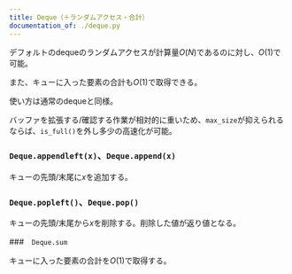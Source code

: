 ```yaml
---
title: Deque（＋ランダムアクセス・合計）
documentation_of: ./deque.py
---
```


デフォルトのdequeのランダムアクセスが計算量$O(N)$であるのに対し、$O(1)$で可能。

また、キューに入った要素の合計も$O(1)$で取得できる。

使い方は通常のdequeと同様。

バッファを拡張する/確認する作業が相対的に重いため、`max_size`が抑えられるならば、`is_full()`を外し多少の高速化が可能。

### `Deque.appendleft(x)`、`Deque.append(x)`

キューの先頭/末尾に$x$を追加する。

### `Deque.popleft()`、`Deque.pop()`

キューの先頭/末尾から$x$を削除する。削除した値が返り値となる。

###　`Deque.sum`

キューに入った要素の合計を$O(1)$で取得する。